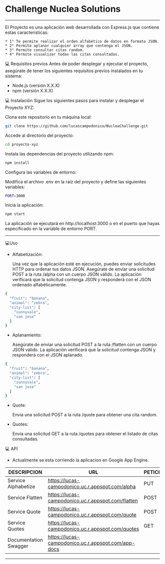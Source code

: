 # Challenge Nuclea Solutions #

---

El Proyecto es una aplicación web desarrollada con Express.js que contiene estas caracteristicas:

    * 1° Te permite realizar el orden alfabético de datos en formato JSON.
    * 2° Permite aplanar cualquier array que contenga el JSON.
    * 3° Permite consultar citas random.
    * 4° Permite visualizar todas las citas consultadas.

💻 Requisitos previos
Antes de poder desplegar y ejecutar el proyecto, asegúrate de tener los siguientes requisitos previos instalados en tu sistema:

 * Node.js (versión X.X.X)
 * npm (versión X.X.X)

💻 Instalación
Sigue los siguientes pasos para instalar y desplegar el Proyecto XYZ:

Clona este repositorio en tu máquina local:

```bash
git clone https://github.com/lucascampodonico/NucleaChallenge.git
```

Accede al directorio del proyecto:

```bash
cd proyecto-xyz
```

Instala las dependencias del proyecto utilizando npm:

```bash
npm install
```

Configura las variables de entorno:

Modifica el archivo .env en la raíz del proyecto y define las siguientes variables:

```bash
PORT=3000
```

Inicia la aplicación:

```bash
npm start
```

La aplicación se ejecutará en http://localhost:3000 o en el puerto que hayas especificado en la variable de entorno PORT.

------

💻Uso

- Alfabetización:

   Una vez que la aplicación esté en ejecución, puedes enviar solicitudes HTTP para ordenar tus datos JSON. Asegúrate de enviar una solicitud POST a la ruta /alpha con un cuerpo JSON válido. La aplicación verificará que la solicitud contenga JSON y responderá con el JSON ordenado alfabéticamente.

```bash
{
  "fruit": "banana",
  "animal": "zebra",
  "city-list": [
    "sunnyvale",
    "san jose"
  ]
}
```

- Aplanamiento:

   Asegúrate de enviar una solicitud POST a la ruta /flatten con un cuerpo JSON válido. La aplicación verificará que la solicitud contenga JSON y responderá con el JSON aplanado.

```bash
{
  "fruit": "banana",
  "animal": "zebra",
  "city-list": [
    "sunnyvale",
    "san jose"
  ]
}
```

- Quote:

   Envia una solicitud POST a la ruta /quote para obtener una cita random.

- Quotes:

   Envia una solicitud GET a la ruta /quotes para obtener el listado de citas consultadas.


💻 API

- Actualmente se esta corriendo la aplicacion en Google App Engine.

| DESCRIPCION  | URL | PETICION  | HEADER  | RESPUESTA
| ------ | ------ | ------ | ------ | ------ |
| Service Alphabetize | https://lucas-campodonico.uc.r.appspot.com/alpha | PUT | Content-Type: application/json | JSON sorted.
| Service Flatten | https://lucas-campodonico.uc.r.appspot.com/flatten | POST |  Content-Type: application/json | JSON flattened.
| Service Quote | https://lucas-campodonico.uc.r.appspot.com/quote | POST | Content-Type: application/json | Quote.
| Service Quotes | https://lucas-campodonico.uc.r.appspot.com/quotes | GET |  Content-Type: application/json | All Quotes.
| Documentation Swagger | https://lucas-campodonico.uc.r.appspot.com/app-docs |  |   | 

------
